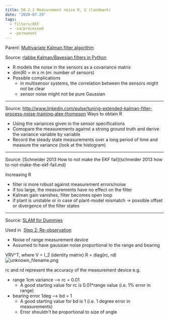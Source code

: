 ```yaml
---
title: 50.2.2 Measurement noise R, V (landmark)
date: "2020-07-29"
tags:
  - filters/EKF
  - -sa/processed
  - -permanent
---
```


Parent: [Multivariate Kalman filter algorithm](multivariate-kalman-filter-algorithm.md)

Source: [rlabbe Kalman/Bayesian filters in Python](rlabbe-kalman_bayesian-filters-in-python.md)

*   R models the noise in the sensors as a covariance matrix
*   dim(R) = m x m (m: number of sensors)
*   Possible complications
    *   in multisensor systems, the correlation between the sensors might not be clear
    *   sensor noise might not be pure Gaussian

* * *

Source: <http://www.linkedin.com/pulse/tuning-extended-kalman-filter-process-noise-training-alex-thompson>
Ways to obtain R

*   Using the variances given in the sensor specifications
*   Comopare the measurements against a strong ground truth and derive the variance variable by variable
*   Record the steady state measurements over a long period of time and measure the variance (look at the histogram)

* * *

Source: [Schneider 2013 How to not make the EKF fail](schneider 2013 how to-not-make-the-ekf-fail.md)

Increasing R

*   filter is more robust against measurement errors/noise
*   if too large, the measurements have no effect on the filter
*   Kalman gain vanishes, filter becomes open loop
*   if plant is unstable or in case of plant-model mismatch -> possible offset or divergence of the filter states

* * *

Source: [SLAM for Dummies](slam-for-dummies.md)

Used in  [Step 2: Re-observation](step-2-re-observation.md)

*   Noise of range measurement device
*   Assumed to have gaussian noise proportional to the range and bearing

VRV^T, where V = I\_2 (identity matrix)
R = diag(rc, rd)
![unknown_filename.png](./_resources/50.2.2_Measurement_noise_R,_V_(landmark).resources/unknown_filename.png)

rc and rd represent the accuracy of the measurement device
e.g.

*   range 1cm variance --> rc = 0.01
    *   A good starting value for rc is 0.01\*range value (i.e. 1% error in range)
*   bearing error 1deg --> bd = 1
    *   A good starting value for bd is 1 (i.e. 1 degree error in measurements)
    *   Error shouldn't be proportional to size of angle

